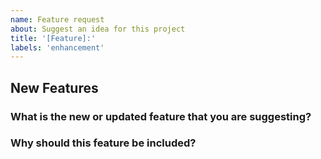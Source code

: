 ```yaml
---
name: Feature request
about: Suggest an idea for this project
title: '[Feature]:'
labels: 'enhancement'
---
```


## New Features

### What is the new or updated feature that you are suggesting?

### Why should this feature be included?